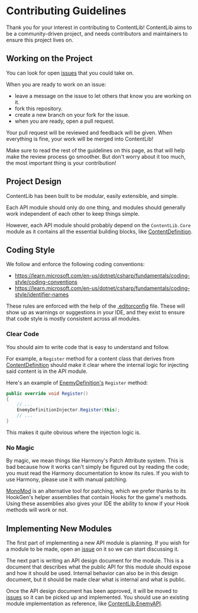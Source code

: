 # Contributing Guidelines

Thank you for your interest in contributing to ContentLib! ContentLib aims to be a community-driven project, and needs contributors and maintainers to ensure this project lives on.

## Working on the Project

You can look for open [issues](https://github.com/LC-ContentLib/ContentLib/issues) that you could take on.

When you are ready to work on an issue:

- leave a message on the issue to let others that know you are working on it.
- fork this repository.
- create a new branch on your fork for the issue.
- when you are ready, open a pull request.

Your pull request will be reviewed and feedback will be given. When everything is fine, your work will be merged into ContentLib!

Make sure to read the rest of the guidelines on this page, as that will help make the review process go smoother. But don't worry about it too much, the most important thing is your contribution!

## Project Design

ContentLib has been built to be modular, easily extensible, and simple.

Each API module should only do one thing, and modules should generally work independent of each other to keep things simple.

However, each API module should probably depend on the `ContentLib.Core` module as it contains all the essential building blocks, like [ContentDefinition](https://github.com/LC-ContentLib/ContentLib/blob/main/src/ContentLib.Core/ContentDefinition.cs).

## Coding Style

We follow and enforce the following coding conventions:

- <https://learn.microsoft.com/en-us/dotnet/csharp/fundamentals/coding-style/coding-conventions>
- <https://learn.microsoft.com/en-us/dotnet/csharp/fundamentals/coding-style/identifier-names>

These rules are enforced with the help of the [.editorconfig](https://github.com/LC-ContentLib/ContentLib/blob/main/.editorconfig) file. These will show up as warnings or suggestions in your IDE, and they exist to ensure that code style is mostly consistent across all modules.

### Clear Code

You should aim to write code that is easy to understand and follow.

For example, a `Register` method for a content class that derives from [ContentDefinition](https://github.com/LC-ContentLib/ContentLib/blob/main/src/ContentLib.Core/ContentDefinition.cs) should make it clear where the internal logic for injecting said content is in the API module.

Here's an example of [EnemyDefinition's](https://github.com/LC-ContentLib/ContentLib/blob/main/src/ContentLib.EnemyAPI/EnemyDefinition.cs) `Register` method:

```cs
public override void Register()
{
    // ...
    EnemyDefinitionInjector.Register(this);
    // ...
}
```

This makes it quite obvious where the injection logic is.

### No Magic

By magic, we mean things like Harmony's Patch Attribute system. This is bad because how it works can't simply be figured out by reading the code; you must read the Harmony documentation to know its rules. If you wish to use Harmony, please use it with manual patching.

[MonoMod](https://lethal.wiki/dev/fundamentals/patching-code#monomod) is an alternative tool for patching, which we prefer thanks to its HookGen's helper assemblies that contain Hooks for the game's methods. Using these assemblies also gives your IDE the ability to know if your Hook methods will work or not.

## Implementing New Modules

The first part of implementing a new API module is planning. If you wish for a module to be made, open an [issue](https://github.com/LC-ContentLib/ContentLib/issues) on it so we can start discussing it.

The next part is writing an API design document for the module. This is a document that describes what the public API for this module should expose and how it should be used. Internal behavior can also be in this design document, but it should be made clear what is internal and what is public.

Once the API design document has been approved, it will be moved to [issues](https://github.com/LC-ContentLib/ContentLib/issues) so it can be picked up and implemented. You should use an existing module implementation as reference, like [ContentLib.EnemyAPI](https://github.com/LC-ContentLib/ContentLib/tree/main/src/ContentLib.EnemyAPI).
